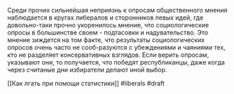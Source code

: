 Среди прочих сильнейшая неприязнь к опросам общественного мнения наблюдается в кругах либералов и сторонников левых идей, где довольно-таки прочно укоренилось мнение, что социологические опросы в большинстве своем - подтасовки и надувательство. Это мнение зиждется на том факте, что результаты социологических опросов очень часто не сооб-разуются с убеждениями и чаяниями тех, кто не разделяет консервативных взглядов. Если верить опросам, указывают они, то получается, что победят республиканцы, даже когда через считаные дни избиратели делают иной выбор.

[[Как лгать при помощи статистики]]
#liberals
#draft